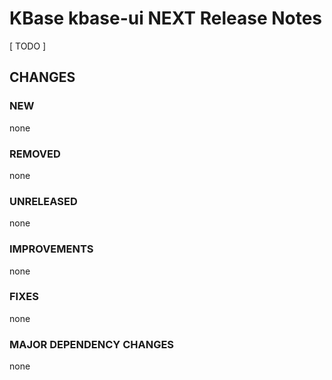 # KBase kbase-ui NEXT Release Notes

[ TODO ]

## CHANGES

### NEW

none

### REMOVED

none

### UNRELEASED

none

### IMPROVEMENTS

none

### FIXES

none

### MAJOR DEPENDENCY CHANGES

none
